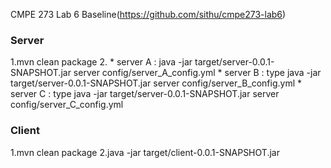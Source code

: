 CMPE 273 Lab 6 Baseline(https://github.com/sithu/cmpe273-lab6)


### Server

 1.mvn clean package
 2.
	* server A : java -jar target/server-0.0.1-SNAPSHOT.jar server config/server_A_config.yml
	* server B : type java -jar target/server-0.0.1-SNAPSHOT.jar server config/server_B_config.yml
	* server C : type java -jar target/server-0.0.1-SNAPSHOT.jar server config/server_C_config.yml

	
### Client 

 1.mvn clean package
 2.java -jar target/client-0.0.1-SNAPSHOT.jar

